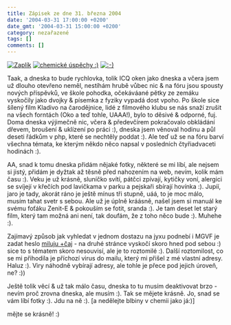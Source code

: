 ```yaml
---
title: Zápisek ze dne 31. března 2004
date: '2004-03-31 17:00:00 +0200'
date_gmt: '2004-03-31 15:00:00 +0200'
category: nezařazené
tags: []
comments: []
---
```

<div >  <a href="/assets/migrated/old-images/zapli.jpg"><img alt="Zaplík" src="/assets/migrated/old-images/zapli.jpg"></a>  <a href="/assets/migrated/old-images/srdicko.jpg"><img alt="chemické úspěchy :)" src="/assets/migrated/old-images/srdicko.jpg"></a>  <a href="/assets/migrated/old-images/vysmati.jpg"><img alt=":-)" src="/assets/migrated/old-images/vysmati.jpg"></a>  </div>
<p>Taak, a dneska to bude rychlovka, tolik ICQ oken jako dneska a včera jsem už dlouho otevřeno neměl, nestíhám  hrubě vůbec nic &amp; na fóru jsou spousty nových příspěvků, ve škole pohodka, očekáváané pětky ze zemáku vyskočily  jako dvojky &amp; písemka z fyziky vypadá dost vpoho. Po škole sice šílený film Kladivo na čarodějnice,  lidé z filmového klubu se nás snaží zrušit na všech forntách (Oko a teď tohle, UAAA!), bylo to děsivé &amp; odporné,  fuj. Doma dneska výjimečně nic, včera &amp; předevčírem pokračovalo obkládání dřevem, broušení &amp; uklízení po  práci :), dneska jsem věnoval hodinu a půl deseti řádkům v php, které se nechtěly poddat :). Ale teď už se na  fóru barví všechna témata, ke kterým někdo něco napsal v posledních čtyřiadvaceti hodinách :).</p>
<p>AA, snad k tomu dneska přidám nějaké fotky, některé se mi líbí, ale nejsem si jistý, přidám je dyžtak až těsně  před nahozením na web, nevím, kolik mám času :). Veku je už krásně, sluníčko svítí, pátčci zpívají, kytičky voní,  alergici se svíjejí v křečích pod lavičkama v parku a pejskaři sbírají hovínka :). Jupíí, jaro je tady, akorát ráno  je ještě mínus tři stupně, uáá, to je moc málo, musím tahat svetr s sebou. Ale už je úplně kráásně, našel  jsem si manuál ke svému foťáku Zenit-E &amp; pokouším se fotit, sranda :). Je tam deset let starý film, který  tam možná ani není, tak doufám, že z toho něco bude :). Muhehe :).</p>
<p>Zajímavý způsob jak vyhledat v jednom dostazu na jyxu podnebí i MGVF je zadat heslo  <a href="https://jyxo.cz/s?s=miluju+%2B%E8aj&skip=19&d=cz^sandan&cnt=15&page=2">miluju +čaj</a> - na druhé stránce  vyskočí skoro hned pod sebou :) sice to s tématem skoro nesouvisí, ale je to roztomilé :). Další roztomilost,  co se mi přihodila je příchozí virus do mailu, který mi přišel z mé vlastní adresy. Haluz :). Viry náhodně vybírají  adresy, ale tohle je přece pod jejich úroveň, ne? :))</p>
<p>Ještě tolik věcí &amp; už tak málo času, dneska to tu musím deaktivovat brzo - nevím proč zrovna dneska, ale  musím :). Tak se mějete krásně. Jo, snad se vám líbí fotky :). Jdu na ně :). [a nedělejte blbiny v chemii jako já:)]</p>
<p>mějte se krásně! :)</p>
